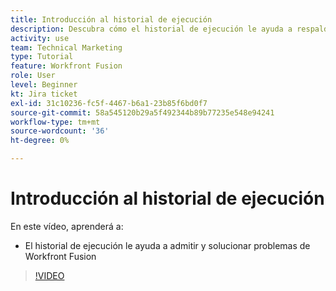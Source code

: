 ```yaml
---
title: Introducción al historial de ejecución
description: Descubra cómo el historial de ejecución le ayuda a respaldar y solucionar problemas en [!DNL Adobe Workfront Fusion].
activity: use
team: Technical Marketing
type: Tutorial
feature: Workfront Fusion
role: User
level: Beginner
kt: Jira ticket
exl-id: 31c10236-fc5f-4467-b6a1-23b85f6bd0f7
source-git-commit: 58a545120b29a5f492344b89b77235e548e94241
workflow-type: tm+mt
source-wordcount: '36'
ht-degree: 0%

---
```


# Introducción al historial de ejecución

En este vídeo, aprenderá a:

* El historial de ejecución le ayuda a admitir y solucionar problemas de Workfront Fusion

>[!VIDEO](https://video.tv.adobe.com/v/335282/?quality=12)
